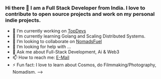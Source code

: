 ### Hi there 👋 I am a Full Stack Developer from India. I love to contribute to open source projects and work on my personal indie projects.

- 🔭 I’m currently working on [TopDevs](https://github.com/topdevs-in)
- 🌱 I’m currently learning Golang and Scaling Distributed Systems.
- 👯 I’m looking to collaborate on [NomadsFuel](https://github.com/amanx123/NomadsFuel) 
- 🤔 I’m looking for help with ...
- 💬 Ask me about Full-Stack Development, Ai & Web3
- 📫 How to reach me: [E-Mail](mail.to://amanagarwalx123@gmail.com)
- ⚡ Fun fact: I love to learn about Cosmos, do Filmmaking/Photography, Nomadism.
-->
